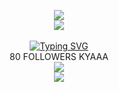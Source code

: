 <p align="center">
  <image src="https://camo.githubusercontent.com/3f3249c968cc6ffc45c53b2884ca597947d5dfc702736dd1e117ee8734390c45/68747470733a2f2f696d616765732d6578742d312e646973636f72646170702e6e65742f65787465726e616c2f6a68584e66733076636454356575714e674b4e6f7865427636326767655a657267654a504378596d6853452f68747470732f36362e6d656469612e74756d626c722e636f6d2f30383230313033653566333131653335666233666438396636613932663965652f74756d626c725f6d7263663672784f566f3172666a6f77646f315f3530302e676966">
  <br>


<image src="https://wilardo.crd.co/assets/images/gallery22/c65fb333_original.png?v=87117d4a">
<br>
  <br>
 <a href="https://git.io/typing-svg"><img src="https://readme-typing-svg.herokuapp.com?font=Fira+Code&duration=6000&pause=3000&color=29B5C5&background=88888800&center=true&repeat=false&random=false&width=435&lines=sending+death+.+.+." alt="Typing SVG" /></a>
  <br>
  80 FOLLOWERS KYAAA 
 <br>
<image src="https://tenor.com/tud8HvLochE.gif">
  <br>
<image src="https://camo.githubusercontent.com/049e202343fd555e76ce5162ec3bc1497e622b1ebfe1b950f0c36cc595ed1408/68747470733a2f2f696d616765732d6578742d312e646973636f72646170702e6e65742f65787465726e616c2f764466754b5857786c794f4773534c69326c76714c464c39726c50657267586452326c733038714e3969302f68747470732f692e70696e696d672e636f6d2f6f726967696e616c732f64362f38612f37652f64363861376537633832333835356231353637396563663534383830666630372e6769663f77696474683d363838266865696768743d363838">

  










<!--
**deathdelivery/deathdelivery** is a ✨ _special_ ✨ repository because its `README.md` (this file) appears on your GitHub profile.

Here are some ideas to get you started:

- 🔭 I’m currently working on ...
- 🌱 I’m currently learning ...
- 👯 I’m looking to collaborate on ...
- 🤔 I’m looking for help with ...
- 💬 Ask me about ...
- 📫 How to reach me: ...
- 😄 Pronouns: ...
- ⚡ Fun fact: ...
-->
